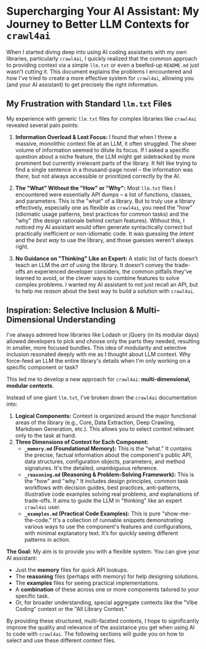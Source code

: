 # Supercharging Your AI Assistant: My Journey to Better LLM Contexts for `crawl4ai`

When I started diving deep into using AI coding assistants with my own libraries, particularly `crawl4ai`, I quickly realized that the common approach to providing context via a simple `llm.txt` or even a beefed-up `README.md` just wasn't cutting it. This document explains the problems I encountered and how I've tried to create a more effective system for `crawl4ai`, allowing you (and your AI assistant) to get precisely the right information.

## My Frustration with Standard `llm.txt` Files

My experience with generic `llm.txt` files for complex libraries like `crawl4ai` revealed several pain points:

1.  **Information Overload & Lost Focus:** I found that when I threw a massive, monolithic context file at an LLM, it often struggled. The sheer volume of information seemed to dilute its focus. If I asked a specific question about a niche feature, the LLM might get sidetracked by more prominent but currently irrelevant parts of the library. It felt like trying to find a single sentence in a thousand-page novel – the information was *there*, but not always accessible or prioritized correctly by the AI.

2.  **The "What" Without the "How" or "Why":** Most `llm.txt` files I encountered were essentially API dumps – a list of functions, classes, and parameters. This is the "what" of a library. But to truly use a library effectively, especially one as flexible as `crawl4ai`, you need the "how" (idiomatic usage patterns, best practices for common tasks) and the "why" (the design rationale behind certain features). Without this, I noticed my AI assistant would often generate syntactically correct but practically inefficient or non-idiomatic code. It was guessing the *intent* and the *best way* to use the library, and those guesses weren't always right.

3.  **No Guidance on "Thinking" Like an Expert:** A static list of facts doesn't teach an LLM the *art* of using the library. It doesn't convey the trade-offs an experienced developer considers, the common pitfalls they've learned to avoid, or the clever ways to combine features to solve complex problems. I wanted my AI assistant to not just recall an API, but to help me *reason* about the best way to build a solution with `crawl4ai`.

## Inspiration: Selective Inclusion & Multi-Dimensional Understanding

I've always admired how libraries like Lodash or jQuery (in its modular days) allowed developers to pick and choose only the parts they needed, resulting in smaller, more focused bundles. This idea of modularity and selective inclusion resonated deeply with me as I thought about LLM context. Why force-feed an LLM the entire library's details when I'm only working on a specific component or task?

This led me to develop a new approach for `crawl4ai`: **multi-dimensional, modular contexts**.

Instead of one giant `llm.txt`, I've broken down the `crawl4ai` documentation into:

1.  **Logical Components:** Context is organized around the major functional areas of the library (e.g., Core, Data Extraction, Deep Crawling, Markdown Generation, etc.). This allows you to select context relevant only to the task at hand.
2.  **Three Dimensions of Context for Each Component:**
    *   **`_memory.md` (Foundational Memory):** This is the "what." It contains the precise, factual information about the component's public API, data structures, configuration objects, parameters, and method signatures. It's the detailed, unambiguous reference.
    *   **`_reasoning.md` (Reasoning & Problem-Solving Framework):** This is the "how" and "why." It includes design principles, common task workflows with decision guides, best practices, anti-patterns, illustrative code examples solving real problems, and explanations of trade-offs. It aims to guide the LLM in "thinking" like an expert `crawl4ai` user.
    *   **`_examples.md` (Practical Code Examples):** This is pure "show-me-the-code." It's a collection of runnable snippets demonstrating various ways to use the component's features and configurations, with minimal explanatory text. It’s for quickly seeing different patterns in action.

**The Goal:**
My aim is to provide you with a flexible system. You can give your AI assistant:
*   Just the **memory** files for quick API lookups.
*   The **reasoning** files (perhaps with memory) for help designing solutions.
*   The **examples** files for seeing practical implementations.
*   A **combination** of these across one or more components tailored to your specific task.
*   Or, for broader understanding, special aggregate contexts like the "Vibe Coding" context or the "All Library Context."

By providing these structured, multi-faceted contexts, I hope to significantly improve the quality and relevance of the assistance you get when using AI to code with `crawl4ai`. The following sections will guide you on how to select and use these different context files.